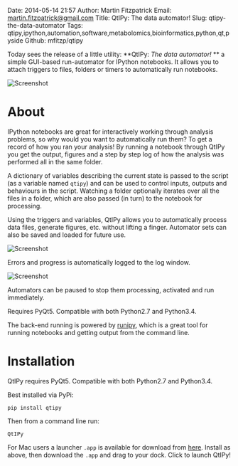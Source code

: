 Date: 2014-05-14 21:57
Author: Martin Fitzpatrick
Email: martin.fitzpatrick@gmail.com
Title: QtIPy: The data automator!
Slug: qtipy-the-data-automator
Tags: qtipy,ipython,automation,software,metabolomics,bioinformatics,python,qt,pyside
Github: mfitzp/qtipy

Today sees the release of a little utility: **QtIPy: *The data automator!* ** a simple 
GUI-based run-automator for IPython notebooks. It allows you to attach triggers to files, 
folders or timers to automatically run notebooks. 

<!-- PELICAN_END_SUMMARY -->

![Screenshot](/images/software/qtipy/QtIPy-screenshot.png)

# About

IPython notebooks are great for interactively working through analysis problems, so why would you want to automatically run them? To get a record of how you ran your analysis! By running a notebook through QtIPy you get the output, figures and a step by step log of how the analysis was performed all in the same folder.

A dictionary of variables describing the current state is passed to the script (as a variable named `qtipy`) and can be used to control inputs, outputs and behaviours in the script. Watching a folder optionally iterates over all the files in a folder, which are also passed (in turn) to the notebook for processing. 

Using the triggers and variables, QtIPy allows you to automatically process data files, generate figures, etc. without lifting a finger. Automator sets can also be saved and loaded for future use.

![Screenshot](/images/software/qtipy/QtIPy-log.png)

Errors and progress is automatically logged to the log window.

![Screenshot](/images/software/qtipy/QtIPy-pause.png)

Automators can be paused to stop them processing, activated and run immediately.

Requires PyQt5. Compatible with both Python2.7 and Python3.4.

The back-end running is powered by [runipy](https://github.com/paulgb/runipy/), which is a great tool for running notebooks and getting output from the command line.

# Installation

QtIPy requires PyQt5. Compatible with both Python2.7 and Python3.4.

Best installed via PyPi:

    pip install qtipy
    
Then from a command line run:

    QtIPy
    
For Mac users a launcher `.app` is available for download from [here](http://download.martinfitzpatrick.name/QtIPy.app.zip). Install
as above, then download the `.app` and drag to your dock. Click to launch QtIPy!
